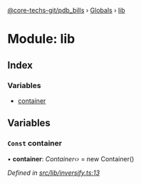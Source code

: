 [@core-techs-git/pdb_bills](../README.md) › [Globals](../globals.md) › [lib](lib.md)

# Module: lib

## Index

### Variables

* [container](lib.md#const-container)

## Variables

### `Const` container

• **container**: *Container‹›* = new Container()

*Defined in [src/lib/inversify.ts:13](https://github.com/Core-Techs-Git/pdb_bills/blob/129d5d6/src/lib/inversify.ts#L13)*

